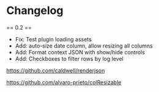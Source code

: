 # Changelog

== 0.2 ==

* Fix: Test plugin loading assets
* Add: auto-size date column, allow resizing all columns
* Add: Format context JSON with show/hide controls
* Add: Checkboxes to filter rows by log level

https://github.com/caldwell/renderjson

https://github.com/alvaro-prieto/colResizable

